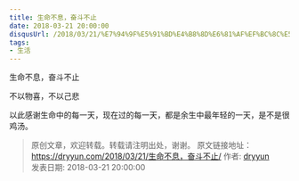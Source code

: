 ```yaml
---
title: 生命不息，奋斗不止
date: 2018-03-21 20:00:00
disqusUrl: /2018/03/21/%E7%94%9F%E5%91%BD%E4%B8%8D%E6%81%AF%EF%BC%8C%E5%A5%8B%E6%96%97%E4%B8%8D%E6%AD%A2/
tags:
- 生活
---
```


生命不息，奋斗不止  

不以物喜，不以己悲  

以此感谢生命中的每一天，现在过的每一天，都是余生中最年轻的一天，是不是很鸡汤。  


>
> 原创文章，欢迎转载。转载请注明出处，谢谢。
> 原文链接地址：https://dryyun.com/2018/03/21/生命不息，奋斗不止/
> 作者: [dryyun](https://dryyun.com/)  
> 发表日期: 2018-03-21 20:00:00
>
>

